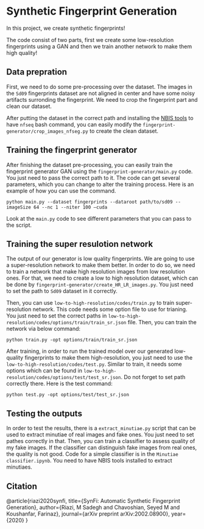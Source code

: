 # Synthetic Fingerprint Generation

In this project, we create synthetic fingerprints!

The code consist of two parts, first we create some low-resolution fingerprints using a GAN and then we train another network to make them high quality!

## Data prepration

First, we need to do some pre-processing over the dataset. The images in the `Sd09` fingerprints dataset are not aligned in center and have some noisy artifacts surronding the fingerprint. We need to crop the fingerprint part and clean our dataset.

After putting the dataset in the correct path and installing the [NBIS tools](https://www.nist.gov/itl/iad/image-group/products-and-services/image-group-open-source-server-nigos#Releases) to have `nfseq` bash command, you can easily modify the `fingerprint-generator/crop_images_nfseg.py` to create the clean dataset.

## Training the fingerprint generator

After finishing the dataset pre-processing, you can easily train the fingerprint generator GAN using the `fingerprint-generator/main.py` code. You just need to pass the correct path to it. The code can get several parameters, which you can change to alter the training process. Here is an example of how you can use the command.

```
python main.py --dataset fingerprints --dataroot path/to/sd09 --imageSize 64 --nc 1 --niter 100 —cuda
```
Look at the `main.py` code to see different parameters that you can pass to the script.

## Training the super resulotion network

The output of our generator is low quality fingerprints. We are going to use a super-resolution network to make them better. In order to do so, we need to train a network that make high resolution images from low resolution ones. For that, we need to create a low to high resolution dataset, which can be done by `fingerprint-generator/create_HR_LR_images.py`. You just need to set the path to `Sd09` dataset in it correctly.

Then, you can use `low-to-high-resolution/codes/train.py` to train super-resolution network. This code needs some option file to use for trianing. You just need to set the correct paths in `low-to-high-resolution/codes/options/train/train_sr.json` file. Then, you can train the network via below command:

```
python train.py -opt options/train/train_sr.json
```

After training, in order to run the trained model over our generated low-quality fingerprints to make them high-resolution, you just need to use the `low-to-high-resolution/codes/test.py`. Similar to train, it needs some options which can be found in `low-to-high-resolution/codes/options/test/test_sr.json`. Do not forget to set path correctly there. Here is the test command:

```
python test.py -opt options/test/test_sr.json
```

## Testing the outputs

In order to test the results, there is a `extract_minutiae.py` script that can be used to extract minutiae of real images and fake ones. You just need to set pathes correctly in that. Then, you can train a classifier to assess quality of my fake images. If the classifier can distinguish fake images from real ones, the quality is not good. Code for a simple classifier is in the `Minutiae classifier.ipynb`. You need to have NBIS tools installed to extract minutiaes.

## Citation
@article{riazi2020synfi,
  title={SynFi: Automatic Synthetic Fingerprint Generation},
  author={Riazi, M Sadegh and Chavoshian, Seyed M and Koushanfar, Farinaz},
  journal={arXiv preprint arXiv:2002.08900},
  year={2020}
}
